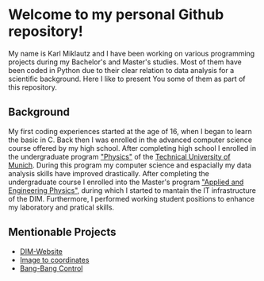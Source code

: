 # Welcome to my personal Github repository!

My name is Karl Miklautz and I have been working on various programming projects during my Bachelor's and Master's studies. 
Most of them have been coded in Python due to their clear relation to data analysis for a scientific background. 
Here I like to present You some of them as part of this repository.
 
 ## Background
 
 My first coding experiences started at the age of 16, when I began to learn the basic in C. 
 Back then I was enrolled in the advanced computer science course offered by my high school. 
 After completing high school I enrolled in the undergraduate program ["Physics"](https://www.ph.tum.de/academics/bsc/curriculum_2008/) of the [Technical University of Munich](https://www.tum.de).
During this program my computer science and espacially my data analysis skills have improved drastically.
After completing the undergraduate course I enrolled into the Master's program ["Applied and Engineering Physics"](https://www.ph.tum.de/academics/msc/physics/), during which I started to mantain the IT infrastructure of the DIM.
Furthermore, I performed working student positions to enhance my laboratory and pratical skills.

## Mentionable Projects

* [DIM-Website](dimik-description.at)
* [Image to coordinates]()
* [Bang-Bang Control]()
 
